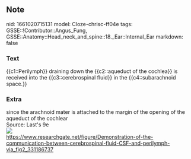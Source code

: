 ## Note
nid: 1661020715131
model: Cloze-chrisc-ff04e
tags: GSSE::!Contributor::Angus_Fung, GSSE::Anatomy::Head_neck_and_spine::18._Ear::Internal_Ear
markdown: false

### Text
{{c1::Perilymph}} draining down the {{c2::aqueduct of the cochlea}} is received into the {{c3::cerebrospinal fluid}} in the {{c4::subarachnoid space.}}

### Extra
<div>
  since the arachnoid mater is attached to the margin of the
  opening of the aqueduct of the cochlear
</div>
<div>
  <div>
    Source: Last's 9e
  </div>
  <div><img src= 
  "Demonstration-of-the-communication-between-cerebrospinal-fluid-CSF-and-perilymph-via.png"></div>
  <div>
    <a href= 
    "https://www.researchgate.net/figure/Demonstration-of-the-communication-between-cerebrospinal-fluid-CSF-and-perilymph-via_fig2_331186737">
    https://www.researchgate.net/figure/Demonstration-of-the-communication-between-cerebrospinal-fluid-CSF-and-perilymph-via_fig2_331186737</a>
  </div>
</div>

